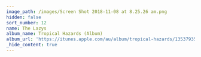 ```yaml
---
image_path: /images/Screen Shot 2018-11-08 at 8.25.26 am.png
hidden: false
sort_number: 12
name: The Lazys
album_name: Tropical Hazards (Album)
album_url: 'https://itunes.apple.com/au/album/tropical-hazards/1353793547'
_hide_content: true
---
```


